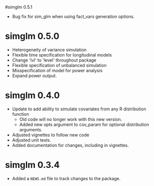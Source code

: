 #simglm 0.5.1
* Bug fix for sim_glm when using fact_vars generation options.

# simglm 0.5.0
* Heterogeneity of variance simulation
* Flexible time specification for longitudinal models
* Change 'lvl' to 'level' throughout package
* Flexible specification of unbalanced simulation
* Misspecification of model for power analysis
* Expand power output.

# simglm 0.4.0

* Update to add ability to simulate covariates from any R distribution function
    + Old code will no longer work with this new version.
    + Added new opts argument to cov_param for optional distribution arguments.
* Adjusted vignettes to follow new code
* Adjusted unit tests.
* Added documentation for changes, including in vignettes.

# simglm 0.3.4

* Added a `NEWS.md` file to track changes to the package.



